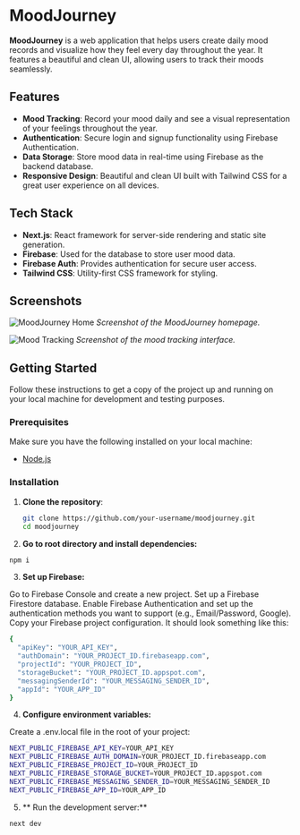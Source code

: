 # MoodJourney

**MoodJourney** is a web application that helps users create daily mood records and visualize how they feel every day throughout the year. It features a beautiful and clean UI, allowing users to track their moods seamlessly.

## Features

- **Mood Tracking**: Record your mood daily and see a visual representation of your feelings throughout the year.
- **Authentication**: Secure login and signup functionality using Firebase Authentication.
- **Data Storage**: Store mood data in real-time using Firebase as the backend database.
- **Responsive Design**: Beautiful and clean UI built with Tailwind CSS for a great user experience on all devices.

## Tech Stack

- **Next.js**: React framework for server-side rendering and static site generation.
- **Firebase**: Used for the database to store user mood data.
- **Firebase Auth**: Provides authentication for secure user access.
- **Tailwind CSS**: Utility-first CSS framework for styling.

## Screenshots

![MoodJourney Home](./screenshots/home.png)
*Screenshot of the MoodJourney homepage.*

![Mood Tracking](./screenshots/mood-tracking.png)
*Screenshot of the mood tracking interface.*

## Getting Started

Follow these instructions to get a copy of the project up and running on your local machine for development and testing purposes.

### Prerequisites

Make sure you have the following installed on your local machine:

- [Node.js](https://nodejs.org/en/download/)

### Installation

1. **Clone the repository**:

   ```bash
   git clone https://github.com/your-username/moodjourney.git
   cd moodjourney
   ```

2. **Go to root directory and install dependencies:**

```bash
npm i
```
3. **Set up Firebase:**

Go to Firebase Console and create a new project.
Set up a Firebase Firestore database.
Enable Firebase Authentication and set up the authentication methods you want to support (e.g., Email/Password, Google).
Copy your Firebase project configuration. It should look something like this:
```bash
{
  "apiKey": "YOUR_API_KEY",
  "authDomain": "YOUR_PROJECT_ID.firebaseapp.com",
  "projectId": "YOUR_PROJECT_ID",
  "storageBucket": "YOUR_PROJECT_ID.appspot.com",
  "messagingSenderId": "YOUR_MESSAGING_SENDER_ID",
  "appId": "YOUR_APP_ID"
}
```

4. **Configure environment variables:**

Create a .env.local file in the root of your project: 
```bash
NEXT_PUBLIC_FIREBASE_API_KEY=YOUR_API_KEY
NEXT_PUBLIC_FIREBASE_AUTH_DOMAIN=YOUR_PROJECT_ID.firebaseapp.com
NEXT_PUBLIC_FIREBASE_PROJECT_ID=YOUR_PROJECT_ID
NEXT_PUBLIC_FIREBASE_STORAGE_BUCKET=YOUR_PROJECT_ID.appspot.com
NEXT_PUBLIC_FIREBASE_MESSAGING_SENDER_ID=YOUR_MESSAGING_SENDER_ID
NEXT_PUBLIC_FIREBASE_APP_ID=YOUR_APP_ID
```

5. ** Run the development server:**
```bash
next dev
```
